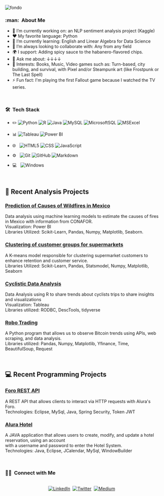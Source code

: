 ![fondo](https://github.com/Valamca/Valamca/assets/129345721/d2f42b81-2dbb-4df7-9e2d-28418d716a0f)

<h3> :man: &nbsp;About Me </h3>

- 🔭 I’m currently working on: an NLP sentiment analysis project (Kaggle)
- :heart: My favorite language: Python
- 🌱 I’m currently learning: English and Linear Algebra for Data Science
- 👯 I’m always looking to collaborate with: Any from any field
- 🌍 I support: Adding spicy sauce to the habanero-flavored chips.
- 💬 Ask me about: ↓↓↓↓
- 💜 Interests: Books, Music, Video games such as: Turn-based, city building, and survival, with Pixel and/or Steampunk art (like Frostpunk or The Last Spell)  
- ⚡ Fun fact: I'm playing the first Fallout game because I watched the TV series. 

<br/>

<h3> 🛠 &nbsp;Tech Stack</h3>

- :pencil2:
  ![Python](https://img.shields.io/badge/Python-14354C?style=for-the-badge&logo=python&logoColor=white)
  ![R](https://img.shields.io/badge/R-276DC3?style=for-the-badge&logo=r&logoColor=white)
  ![Java](https://img.shields.io/badge/Java-ED8B00?style=for-the-badge&logo=openjdk&logoColor=white)
  ![MySQL](https://img.shields.io/badge/MySQL-00000F?style=for-the-badge&logo=mysql&logoColor=white)
  ![MicrosoftSQL](https://img.shields.io/badge/Microsoft_SQL_Server-CC2927?style=for-the-badge&logo=microsoft-sql-server&logoColor=white) 
  ![MSExcel](https://img.shields.io/badge/Microsoft_Excel-217346?style=for-the-badge&logo=microsoft-excel&logoColor=white)

- :bar_chart:
  ![Tableau](https://img.shields.io/badge/Tableau-E97627?style=for-the-badge&logo=Tableau&logoColor=white)
  ![Power BI](https://img.shields.io/badge/Power%20BI-black?&style=for-the-badge&logo=Power%20BI&logoColor=f2ca1b)
  
- 🌐 &nbsp;
  ![HTML5](https://img.shields.io/badge/HTML5-E34F26?style=for-the-badge&logo=html5&logoColor=white)
  ![CSS](https://img.shields.io/badge/CSS-239120?&style=for-the-badge&logo=css3&logoColor=white)
  ![JavaScript](https://img.shields.io/badge/JavaScript-323330?style=for-the-badge&logo=javascript&logoColor=F7DF1E)
- ⚙️ &nbsp;
  ![Git](https://img.shields.io/badge/Git-F05032?style=for-the-badge&logo=git&logoColor=white)
  ![GitHub](https://img.shields.io/badge/GitHub-100000?style=for-the-badge&logo=github&logoColor=white)
  ![Markdown](https://img.shields.io/badge/Markdown-000000?style=for-the-badge&logo=markdown&logoColor=white)
- 💻 &nbsp;
  ![Windows](https://img.shields.io/badge/Windows-0078D6?style=for-the-badge&logo=windows&logoColor=white)


<br/>

<p>

## 📝 Recent Analysis Projects
### [ Prediction of Causes of Wildfires in Mexico](https://github.com/Valamca/Fires_Mexico_2015-2023)<br>
Data analysis using machine learning models to estimate the causes of fires in Mexico with information from CONAFOR.<br>
Visualization: Power BI <br>
Libraries Utilized: Scikit-Learn, Pandas, Numpy, Matplotlib, Seaborn.

### [ Clustering of customer groups for supermarkets ](https://github.com/Valamca/Esencia_del_cliente)<br>
A K-means model responsible for clustering supermarket customers to enhance retention and customer service. <br>
Libraries Utilized: Scikit-Learn, Pandas, Statsmodel, Numpy, Matplotlib, Seaborn

### [ Cyclistic Data Analysis ](https://github.com/Valamca/Cyclistic_trips)<br>
Data Analysis using R to share trends about cyclists trips to share insights and visualizations <br>
Visualization: Tableau <br>
Libraries utilized: RODBC, DescTools, tidyverse

### [ Robo Trading ](https://github.com/Valamca/Robot_Trading)<br>
A Python program that allows us to observe Bitcoin trends using APIs, web scraping, and data analysis.  <br>
Libraries utilized: Pandas, Numpy, Matplotlib, Yfinance, Time, BeautifulSoup, Request

<br>

## 💻 Recent Programming Projects

### [Foro REST API](https://github.com/Valamca/Foro_Alura_API_REST) <br>
A REST API that allows clients to interact via HTTP requests with Alura's Foro. <br>
Technologies: Eclipse, MySql, Java, Spring Security, Token JWT

### [Alura Hotel](https://github.com/Valamca/Hotel_Alura_Challenge) <br>
A JAVA application that allows users to create, modify, and update a hotel reservation, using an account <br>
with a username and password to enter the Hotel System. <br>
Technologies: Java, Eclipse, JCalendar, MySql, WindowBuilder
<br>
</p>

<br>
<h3> 🤝🏻 &nbsp;Connect with Me </h3> 

<p align="center">
<br>
<a href="https://www.linkedin.com/in/franciscovalamca/"><img src="https://img.shields.io/badge/linkedin-%230077B5.svg?&style=for-the-badge&logo=linkedin&logoColor=white" alt="LinkedIn" /></a>&nbsp;
<a href="https://twitter.com/Valamca"><img src="https://img.shields.io/badge/Twitter-1DA1F2?style=for-the-badge&logo=twitter&logoColor=white" alt="Twitter" /></a>&nbsp;
<a href="https://www.kaggle.com/valamcortes"><img src="https://img.shields.io/badge/Kaggle-12100E?style=for-the-badge&logo=Kaggle&logoColor=white" alt="Medium" /></a>&nbsp;

</p>
<br> 

